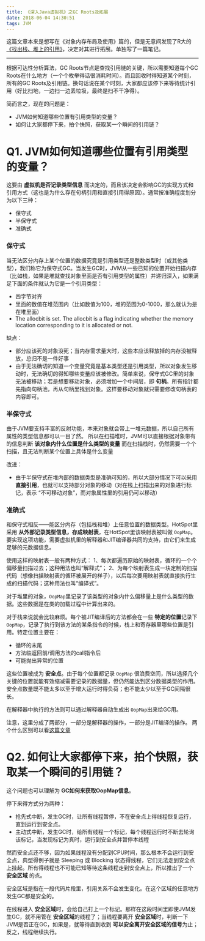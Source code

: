```yaml
---
title: 《深入Java虚拟机》之GC Roots及拓展
date: 2018-06-04 14:30:51
tags: JVM
---
```

这篇文章本来是想写在《对象内存布局及使用》篇的，但是无意间发现了R大的[《找出栈、堆上的引用》](http://rednaxelafx.iteye.com/blog/1044951)，决定对其进行拓展。单独写了一篇笔记。

-------

根据可达性分析算法，GC Roots节点是查找引用链的关键，所以需要知道每个GC Roots在什么地方（一个个枚举得话很消耗时间）。而且回收时得知道某个时刻，所有的GC Roots及引用链。换句话说在某个时刻，大家都应该停下来等待统计引用（好比扫地，一边扫一边丢垃圾，最终是扫不干净得）。

简而言之，现在的问题是：
* JVM如何知道哪些位置有引用类型的变量？
* 如何让大家都停下来，拍个快照，获取某一个瞬间的引用链？


# Q1. JVM如何知道哪些位置有引用类型的变量？
这要由 **虚拟机是否记录类型信息** 而决定的，而且该决定会影响GC的实现方式和引用方式（这也是为什么存在句柄引用和直接引用得原因）。通常按准确程度划分为以下三种：
* 保守式
* 半保守式
* 准确式

### 保守式
当无法区分内存上某个位置的数据究竟是引用类型还是整数类型时（或其他类型），我们称它为保守式GC。当发生GC时，JVM从一些已知的位置开始扫描内存（比如栈，如果是堆就查找对象里面是否有引用类型的属性）并递归深入，如果满足下面的条件就认为它是一个引用类型：
* 四字节对齐
* 里面的数值在堆范围内（比如数值为100，堆的范围为0-1000，那么就认为是在堆里面）
* The allocbit is set. The allocbit is a flag indicating whether the memory location corresponding to it is allocated or not.

缺点：
* 部分应该死的对象没死；当内存需求量大时，这些本应该释放掉的内存没被释放，总归不是一件好事
* 由于无法确切的知道一个变量究竟是基本类型还是引用类型，所以对象发生移动时，无法确切的得知哪些变量应该被修改。简单来说，保守式GC里的对象无法被移动；若是想要移动对象，必须增加一个中间层，即 **句柄**。所有指针都先指向句柄池，再从句柄里找到对象。这样要移动对象就只需要修改句柄表的内容即可。

### 半保守式
由于JVM要支持丰富的反射功能，本来对象就会带上一堆元数据，所以自己所有属性的类型信息都可以一目了然。
所以在扫描堆时，JVM可以直接根据对象带有的信息判断 **该对象内什么位置是什么类型的变量**
而在扫描栈时，仍然需要一个个扫描，且无法判断某个位置上具体是什么变量

改进：
* 由于半保守式在堆内部的数据类型是准确可知的，所以大部分情况下可以采用 **直接引用**，也就可以支持部分对象的移动（对在栈上扫描出来的对象进行标记，表示 “不可移动对象”，而对象属性里的引用仍可以移动）

### 准确式
和保守式相反——能区分内存（包括栈和堆）上任意位置的数据类型。HotSpot里采用 **从外部记录类型信息，存成映射表**，在HotSpot里该映射表被叫做 `OopMap`。要实现这项功能，需要虚拟机里的解释器和JIT编译器共同的支持，由它们来生成足够的元数据信息。

使用这样的映射表一般有两种方式： 
1、每次都遍历原始的映射表，循环的一个个偏移量扫描过去；这种用法也叫“解释式”； 
2、为每个映射表生成一块定制的扫描代码（想像扫描映射表的循环被展开的样子），以后每次要用映射表就直接执行生成的扫描代码；这种用法也叫“编译式”。 

对于堆里的对象，`OopMap`里记录了该类型的对象内什么偏移量上是什么类型的数据。这些数据是在类的加载过程中计算出来的。

对于栈来说就会比较麻烦。每个被JIT编译后的方法都会在一些 **特定的位置**记录下`OopMap`，记录了执行到该方法的某条指令的时候，栈上和寄存器里哪些位置是引用。特定位置主要在：

* 循环的末尾
* 方法临返回前/调用方法的call指令后
* 可能抛出异常的位置

这些位置被成为 **安全点**。由于每个位置都记录 `OopMap` 很浪费空间，所以选择几个关键的位置就能有效缩减需要记录的数据量，但仍然能达到区分数据类型的作用。安全点数量既不能太多以至于增大运行时得负荷；也不能太少以至于GC间隔很长。

在解释器中执行的方法则可以通过解释器自动生成出 `OopMap`出来给GC用。

注意，这里分成了两部分，一部分是解释器的操作，一部分是JIT编译的操作。
两个什么区别可以看[这篇文章](https://blog.csdn.net/sunxianghuang/article/details/52094859)


# Q2. 如何让大家都停下来，拍个快照，获取某一个瞬间的引用链？
这个问题也可以理解为 **GC如何来获取OopMap信息**。

停下来得方式分为两种：
* 抢先式中断，发生GC时，让所有线程暂停，不在安全点上得线程恢复运行，直到运行到安全点。
* 主动式中断，发生GC时，给所有线程一个标记，每个线程运行时不断去轮询该标记，当发现标记为真时，运行到安全点并暂停本线程

然而安全点还不够，因为如果线程没有分配到CPU时间，那么根本不会运行到安全点，典型得例子就是 Sleeping 或 Blocking 状态得线程，它们无法走到安全点上挂起。所有得线程也不可能已知等待这条线程走到安全点上，所以推出了一个 **安全区域** 的点。

安全区域是指在一段代码片段里，引用关系不会发生变化。在这个区域的任意地方发生GC都是安全的。

在线程进入 **安全区域**时，会给自己打上一个标记。那样在这段时间里即使JVM发生GC，就不用管在 **安全区域**的线程了；当线程要离开 **安全区域**时，判断一下JVM是否正在GC，如果是，就等待直到收到 **可以安全离开安全区域的信号**为止；反之，线程继续执行。

